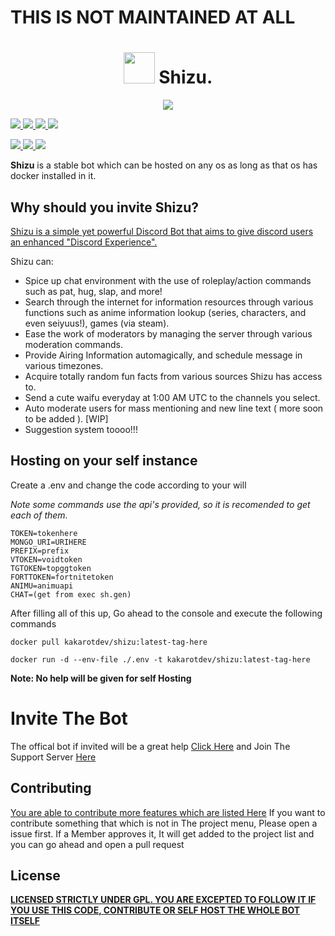 # THIS IS NOT MAINTAINED AT ALL


<h1 align="center"> <img src='https://cdn.discordapp.com/emojis/704814012294234133.png?v=1' height='50'> Shizu.</h1>

<p align="center">
  <a href="http://forthebadge.com/">
    <img src="http://forthebadge.com/images/badges/built-with-love.svg"/>
  </a>
</p>
<p align="centre">
<a href="https://github.com/aria-development/Shizu/issues"> 
<img src="https://img.shields.io/github/issues/aria-development/Shizu?style=for-the-badge" />
</a>
<a href="https://github.com/aria-development/Shizu/network">
<img src="https://img.shields.io/github/forks/aria-development/Shizu?style=for-the-badge" />
</a>
<a href="https://github.com/aria-development/Shizu/stargazers">
<img src="https://img.shields.io/github/stars/aria-development/Shizu?style=for-the-badge">
</a>
<a href="https://github.com/aria-development/Shizu">
<img src="https://img.shields.io/github/license/aria-development/Shizu?style=for-the-badge">
</a>
</p>
<p align="centre">
  <a href="https://github.com/aria-development/Shizu">
 <img src="https://github.com/aria-development/Shizu/actions/workflows/build.yml/badge.svg" />
  </a>
   <a href="https://github.com/aria-development/Shizu">
  <img src="https://github.com/aria-development/Shizu/actions/workflows/codeql-analysis.yml/badge.svg" />
  </a>
    <a href="https://github.com/aria-development/Shizu">
  <img src="https://github.com/aria-development/Shizu/actions/workflows/lint.yml/badge.svg" />
  </a>
</p>

**Shizu** is a stable bot which can be hosted on any os as long as that os has docker installed in it.

## Why should you invite Shizu?
[Shizu is a simple yet powerful Discord Bot that aims to give discord users an enhanced "Discord Experience".](https://dsc.gg/shizu)

Shizu can:
- Spice up chat environment with the use of roleplay/action commands such as pat, hug, slap, and more! </font> <br />
-  Search through the internet for information resources through various functions such as anime information lookup (series, characters, and even seiyuus!), games (via steam). </font> <br />
-  Ease the work of moderators by managing the server through various moderation commands. </font> <br />
-  Provide Airing Information automagically, and schedule message in various timezones. </font> <br />
-  Acquire totally random fun facts from various sources Shizu has access to. </font> <br />
-  Send a cute waifu everyday at 1:00 AM UTC to the channels you select. </font> <br />
-  Auto moderate users for mass mentioning and new line text ( more soon to be added ). [WIP] </font> <br />
-  Suggestion system toooo!!! </font> <br />


## Hosting on your self instance

Create a .env and change the code according to your will

_Note some commands use the api's provided, so it is recomended to get each of them._

```
TOKEN=tokenhere
MONGO_URI=URIHERE
PREFIX=prefix
VTOKEN=voidtoken
TGTOKEN=topggtoken
FORTTOKEN=fortnitetoken
ANIMU=animuapi
CHAT=(get from exec sh.gen)
```

After filling all of this up, Go ahead to the console and execute the following commands

```
docker pull kakarotdev/shizu:latest-tag-here

docker run -d --env-file ./.env -t kakarotdev/shizu:latest-tag-here
```

**Note: No help will be given for self Hosting**


# Invite The Bot

The offical bot if invited will be a great help
[Click Here](https://dsc.gg/shizu)
and Join The Support Server [Here](https://discord.gg/b7HzMtSYtX)

## Contributing

[You are able to contribute more features which are listed Here](https://github.com/aria-development/Shizu/projects/1)
If you want to contribute something that which is not in The project menu, Please open a issue first. If a Member approves it, It will get added to the project list and you can go ahead and open a pull request

## License

[**LICENSED STRICTLY UNDER GPL. YOU ARE EXCEPTED TO FOLLOW IT IF YOU USE THIS CODE, CONTRIBUTE OR SELF HOST THE WHOLE BOT ITSELF**](https://github.com/aria-development/Shizu/blob/master/LICENSE)
